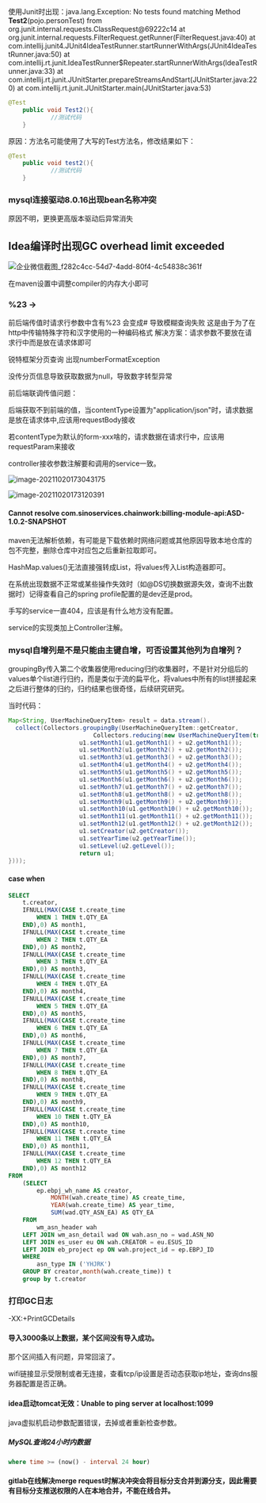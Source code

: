 使用Junit时出现：java.lang.Exception: No tests found matching Method **Test2**(pojo.personTest) from org.junit.internal.requests.ClassRequest@69222c14 at org.junit.internal.requests.FilterRequest.getRunner(FilterRequest.java:40)
at com.intellij.junit4.JUnit4IdeaTestRunner.startRunnerWithArgs(JUnit4IdeaTestRunner.java:50)
at com.intellij.rt.junit.IdeaTestRunner$Repeater.startRunnerWithArgs(IdeaTestRunner.java:33)
at com.intellij.rt.junit.JUnitStarter.prepareStreamsAndStart(JUnitStarter.java:220)
at com.intellij.rt.junit.JUnitStarter.main(JUnitStarter.java:53)

```java
@Test
    public void Test2(){
			//测试代码
    }
```

原因：方法名可能使用了大写的Test方法名，修改结果如下：

```java
@Test
    public void test2(){
			//测试代码
    }
```

### mysql连接驱动8.0.16出现bean名称冲突

原因不明，更换更高版本驱动后异常消失



## Idea编译时出现GC overhead limit exceeded

![企业微信截图_f282c4cc-54d7-4add-80f4-4c54838c361f](/Users/yangxiansheng/笔记/images/企业微信截图_f282c4cc-54d7-4add-80f4-4c54838c361f.png)

在maven设置中调整compiler的内存大小即可





### %23 -> #

前后端传值时请求行参数中含有%23 会变成# 导致模糊查询失败
这是由于为了在http中传输特殊字符和汉字使用的一种编码格式
解决方案：请求参数不要放在请求行中而是放在请求体即可







锐特框架分页查询 出现numberFormatException 

没传分页信息导致获取数据为null，导致数字转型异常



前后端联调传值问题：

​	后端获取不到前端的值，当contentType设置为"application/json"时，请求数据是放在请求体中,应该用requestBody接收

若contentType为默认的form-xxx啥的，请求数据在请求行中，应该用requestParam来接收

controller接收参数注解要和调用的service一致。

![image-20211020173043175](/Users/yangxiansheng/笔记/images/image-20211020173043175.png)

![image-20211020173120391](/Users/yangxiansheng/笔记/images/image-20211020173120391.png)







#### Cannot resolve com.sinoservices.chainwork:billing-module-api:ASD-1.0.2-SNAPSHOT

maven无法解析依赖，有可能是下载依赖时网络问题或其他原因导致本地仓库的包不完整，删除仓库中对应包之后重新拉取即可。





HashMap.values()无法直接强转成List，将values传入List构造器即可。



在系统出现数据不正常或某些操作失效时（如@DS切换数据源失效，查询不出数据时）记得查看自己的spring profile配置的是dev还是prod。





手写的service一直404，应该是有什么地方没有配置。

service的实现类加上Controller注解。





### mysql自增列是不是只能由主键自增，可否设置其他列为自增列？







groupingBy传入第二个收集器使用reducing归约收集器时，不是针对分组后的values单个list进行归约，而是类似于流的扁平化，将values中所有的list拼接起来之后进行整体的归约，归约结果也很奇怪，后续研究研究。

当时代码：

```java
Map<String, UserMachineQueryItem> result = data.stream().
  collect(Collectors.groupingBy(UserMachineQueryItem::getCreator,
          				Collectors.reducing(new UserMachineQueryItem(true), (u1, u2) -> {
					u1.setMonth1(u1.getMonth1() + u2.getMonth1());
					u1.setMonth2(u1.getMonth2() + u2.getMonth2());
					u1.setMonth3(u1.getMonth3() + u2.getMonth3());
					u1.setMonth4(u1.getMonth4() + u2.getMonth4());
					u1.setMonth5(u1.getMonth5() + u2.getMonth5());
					u1.setMonth6(u1.getMonth6() + u2.getMonth6());
					u1.setMonth7(u1.getMonth7() + u2.getMonth7());
					u1.setMonth8(u1.getMonth8() + u2.getMonth8());
					u1.setMonth9(u1.getMonth9() + u2.getMonth9());
					u1.setMonth10(u1.getMonth10() + u2.getMonth10());
					u1.setMonth11(u1.getMonth11() + u2.getMonth11());
					u1.setMonth12(u1.getMonth12() + u2.getMonth12());
					u1.setCreator(u2.getCreator());
					u1.setYearTime(u2.getYearTime());
					u1.setLevel(u2.getLevel());
					return u1;
})));
```



#### case when 

```sql
SELECT 
    t.creator,
    IFNULL(MAX(CASE t.create_time
        WHEN 1 THEN t.QTY_EA
    END),0) AS month1,
    IFNULL(MAX(CASE t.create_time
        WHEN 2 THEN t.QTY_EA
    END),0) AS month2,
    IFNULL(MAX(CASE t.create_time
        WHEN 3 THEN t.QTY_EA
    END),0) AS month3,
    IFNULL(MAX(CASE t.create_time
        WHEN 4 THEN t.QTY_EA
    END),0) AS month4,
    IFNULL(MAX(CASE t.create_time
        WHEN 5 THEN t.QTY_EA
    END),0) AS month5,
    IFNULL(MAX(CASE t.create_time
        WHEN 6 THEN t.QTY_EA
    END),0) AS month6,
    IFNULL(MAX(CASE t.create_time
        WHEN 7 THEN t.QTY_EA
    END),0) AS month7,
    IFNULL(MAX(CASE t.create_time
        WHEN 8 THEN t.QTY_EA
    END),0) AS month8,
    IFNULL(MAX(CASE t.create_time
        WHEN 9 THEN t.QTY_EA
    END),0) AS month9,
    IFNULL(MAX(CASE t.create_time
        WHEN 10 THEN t.QTY_EA
    END),0) AS month10,
    IFNULL(MAX(CASE t.create_time
        WHEN 11 THEN t.QTY_EA
    END),0) AS month11,
    IFNULL(MAX(CASE t.create_time
        WHEN 12 THEN t.QTY_EA
    END),0) AS month12
FROM
    (SELECT 
        ep.ebpj_wh_name AS creator,
            MONTH(wah.create_time) AS create_time,
            YEAR(wah.create_time) AS year_time,
            SUM(wad.QTY_ASN_EA) AS QTY_EA
    FROM
        wm_asn_header wah
    LEFT JOIN wm_asn_detail wad ON wah.asn_no = wad.ASN_NO
    LEFT JOIN es_user eu ON wah.CREATOR = eu.ESUS_ID
    LEFT JOIN eb_project ep ON wah.project_id = ep.EBPJ_ID
    WHERE
        asn_type IN ('YHJRK')
    GROUP BY creator,month(wah.create_time)) t
    group by t.creator
```

### 打印GC日志

-XX:+PrintGCDetails





#### 导入3000条以上数据，某个区间没有导入成功。

那个区间插入有问题，异常回滚了。





wifi链接显示受限制或者无连接，查看tcp/ip设置是否动态获取ip地址，查询dns服务器配置是否正确。





#### idea启动tomcat无效：Unable to ping server at localhost:1099

java虚拟机启动参数配置错误，去掉或者重新检查参数。



##### MySQL查询24小时内数据

```sql
where time >= (now() - interval 24 hour)
```





#### gitlab在线解决merge request时解决冲突会将目标分支合并到源分支，因此需要有目标分支推送权限的人在本地合并，不能在线合并。

